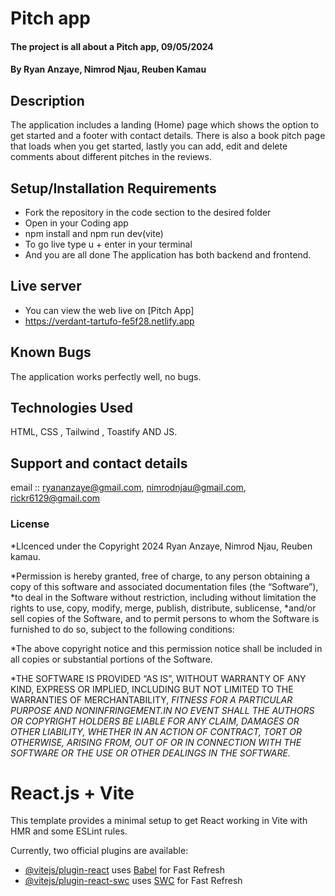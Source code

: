 # Pitch app
#### The project is all about a Pitch app, 09/05/2024
#### **By Ryan Anzaye, Nimrod Njau, Reuben Kamau**
## Description
The application includes a  landing (Home) page which shows the option to get started and a footer with contact details. 
There is also a book pitch page that loads when you get started, lastly you can add, edit and delete comments about different pitches in the reviews.
## Setup/Installation Requirements
* Fork the repository in the code section to the desired folder
* Open in your Coding app
* npm install and npm run dev(vite)
* To go live type u + enter in your terminal
* And you are all done
The application has both backend and frontend.
## Live server
* You can view the web live on [Pitch App]
* https://verdant-tartufo-fe5f28.netlify.app
## Known Bugs
The application works perfectly well, no bugs.
## Technologies Used
HTML, CSS , Tailwind , Toastify AND JS.
## Support and contact details
email :: ryananzaye@gmail.com, nimrodnjau@gmail.com, rickr6129@gmail.com
### License
*LIcenced under the Copyright 2024 Ryan Anzaye, Nimrod Njau, Reuben kamau.

*Permission is hereby granted, free of charge, to any person obtaining a copy of this software and associated documentation files (the “Software”),
*to deal in the Software without restriction, including without limitation the rights to use, copy, modify, merge, publish, distribute, sublicense,
*and/or sell copies of the Software, and to permit persons to whom the Software is furnished to do so, subject to the following conditions:

*The above copyright notice and this permission notice shall be included in all copies or substantial portions of the Software.

*THE SOFTWARE IS PROVIDED “AS IS”, WITHOUT WARRANTY OF ANY KIND, EXPRESS OR IMPLIED, INCLUDING BUT NOT LIMITED TO THE WARRANTIES OF MERCHANTABILITY,
*FITNESS FOR A PARTICULAR PURPOSE AND NONINFRINGEMENT.IN NO EVENT SHALL THE AUTHORS OR COPYRIGHT HOLDERS BE LIABLE FOR ANY CLAIM, DAMAGES OR OTHER LIABILITY,
*WHETHER IN AN ACTION OF CONTRACT, TORT OR OTHERWISE, ARISING FROM, OUT OF OR IN CONNECTION WITH THE SOFTWARE OR THE USE OR OTHER DEALINGS IN THE SOFTWARE.**
  

# React.js + Vite

This template provides a minimal setup to get React working in Vite with HMR and some ESLint rules.

Currently, two official plugins are available:

- [@vitejs/plugin-react](https://github.com/vitejs/vite-plugin-react/blob/main/packages/plugin-react/README.md) uses [Babel](https://babeljs.io/) for Fast Refresh
- [@vitejs/plugin-react-swc](https://github.com/vitejs/vite-plugin-react-swc) uses [SWC](https://swc.rs/) for Fast Refresh
